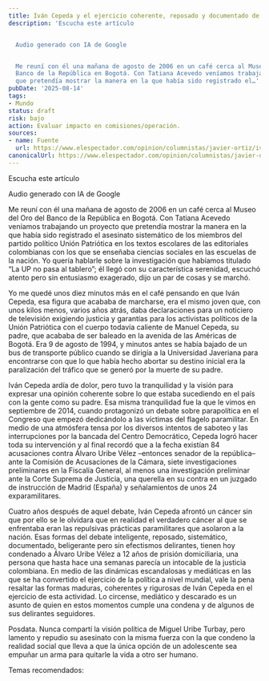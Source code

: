 ```yaml
---
title: Iván Cepeda y el ejercicio coherente, reposado y documentado de
description: 'Escucha este artículo


  Audio generado con IA de Google


  Me reuní con él una mañana de agosto de 2006 en un café cerca al Museo del Oro del
  Banco de la República en Bogotá. Con Tatiana Acevedo veníamos trabajando un proyecto
  que pretendía mostrar la manera en la que había sido registrado el…'
pubDate: '2025-08-14'
tags:
- Mundo
status: draft
risk: bajo
action: Evaluar impacto en comisiones/operación.
sources:
- name: Fuente
  url: https://www.elespectador.com/opinion/columnistas/javier-ortiz/ivan-cepeda-y-el-ejercicio-coherente-reposado-y-documentado-de-la-politica/
canonicalUrl: https://www.elespectador.com/opinion/columnistas/javier-ortiz/ivan-cepeda-y-el-ejercicio-coherente-reposado-y-documentado-de-la-politica/
---
```

Escucha este artículo

Audio generado con IA de Google

Me reuní con él una mañana de agosto de 2006 en un café cerca al Museo del Oro del Banco de la República en Bogotá. Con Tatiana Acevedo veníamos trabajando un proyecto que pretendía mostrar la manera en la que había sido registrado el asesinato sistemático de los miembros del partido político Unión Patriótica en los textos escolares de las editoriales colombianas con los que se enseñaba ciencias sociales en las escuelas de la nación. Yo quería hablarle sobre la investigación que habíamos titulado “La UP no pasa al tablero”; él llegó con su característica serenidad, escuchó atento pero sin entusiasmo exagerado, dijo un par de cosas y se marchó.

Yo me quedé unos diez minutos más en el café pensando en que Iván Cepeda, esa figura que acababa de marcharse, era el mismo joven que, con unos kilos menos, varios años atrás, daba declaraciones para un noticiero de televisión exigiendo justicia y garantías para los activistas políticos de la Unión Patriótica con el cuerpo todavía caliente de Manuel Cepeda, su padre, que acababa de ser baleado en la avenida de las Américas de Bogotá. Era 9 de agosto de 1994, y minutos antes se había bajado de un bus de transporte público cuando se dirigía a la Universidad Javeriana para encontrarse con que lo que había hecho abortar su destino inicial era la paralización del tráfico que se generó por la muerte de su padre.

Iván Cepeda ardía de dolor, pero tuvo la tranquilidad y la visión para expresar una opinión coherente sobre lo que estaba sucediendo en el país con la gente como su padre. Esa misma tranquilidad fue la que le vimos en septiembre de 2014, cuando protagonizó un debate sobre parapolítica en el Congreso que empezó dedicándolo a las víctimas del flagelo paramilitar. En medio de una atmósfera tensa por los diversos intentos de saboteo y las interrupciones por la bancada del Centro Democrático, Cepeda logró hacer toda su intervención y al final recordó que a la fecha existían 84 acusaciones contra Álvaro Uribe Vélez –entonces senador de la república– ante la Comisión de Acusaciones de la Cámara, siete investigaciones preliminares en la Fiscalía General, al menos una investigación preliminar ante la Corte Suprema de Justicia, una querella en su contra en un juzgado de instrucción de Madrid (España) y señalamientos de unos 24 exparamilitares.

Cuatro años después de aquel debate, Iván Cepeda afrontó un cáncer sin que por ello se le olvidara que en realidad el verdadero cáncer al que se enfrentaba eran las repulsivas prácticas paramilitares que asolaron a la nación. Esas formas del debate inteligente, reposado, sistemático, documentado, beligerante pero sin efectismos delirantes, tienen hoy condenado a Álvaro Uribe Vélez a 12 años de prisión domiciliaria, una persona que hasta hace una semanas parecía un intocable de la justicia colombiana. En medio de las dinámicas escandalosas y mediáticas en las que se ha convertido el ejercicio de la política a nivel mundial, vale la pena resaltar las formas maduras, coherentes y rigurosas de Iván Cepeda en el ejercicio de esta actividad. Lo circense, mediático y descarado es un asunto de quien en estos momentos cumple una condena y de algunos de sus delirantes seguidores.

Posdata. Nunca compartí la visión política de Miguel Uribe Turbay, pero lamento y repudio su asesinato con la misma fuerza con la que condeno la realidad social que lleva a que la única opción de un adolescente sea empuñar un arma para quitarle la vida a otro ser humano.

Temas recomendados: